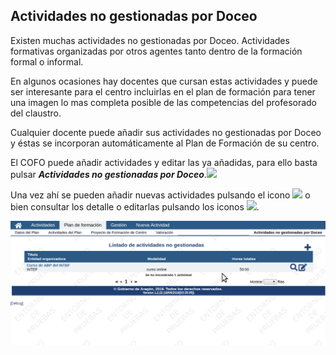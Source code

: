 ## Actividades no gestionadas por Doceo

Existen muchas actividades no gestionadas por Doceo. Actividades formativas organizadas por otros agentes tanto dentro de la formación formal o informal.

En algunos ocasiones hay docentes que cursan estas actividades y puede ser interesante para el centro incluirlas en el plan de formación para tener una imagen lo mas completa posible de las competencias del profesorado del claustro.

Cualquier docente puede añadir sus actividades no gestionadas por Doceo y éstas se incorporan automáticamente al Plan de Formación de su centro.

El COFO puede añadir actividades y editar las ya añadidas, para ello basta pulsar _**Actividades no gestionadas por Doceo**_.![](https://raw.githubusercontent.com/catedu/manualdoceo/master/assets/Selección_741.png)


Una vez ahí se pueden añadir nuevas actividades pulsando el icono ![](https://raw.githubusercontent.com/catedu/manualdoceo/master/assets/Selección_742.png)  o bien consultar los detalle o editarlas pulsando los iconos ![](https://raw.githubusercontent.com/catedu/manualdoceo/master/assets/Selección_743.png).

![](https://raw.githubusercontent.com/catedu/manualdoceo/master/assets/peek-18-06-2019-09-26.gif)